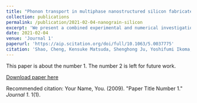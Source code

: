 ```yaml
---
title: "Phonon transport in multiphase nanostructured silicon fabricated by high-pressure torsion"
collection: publications
permalink: /publication/2021-02-04-nanograin-silicon
excerpt: 'We present a combined experimental and numerical investigation of phonon transport in multiphase nanostructured silicon. The sample was synthesized by high-pressure torsion with a nominal pressure of 24 GPa. Based on the x-ray diffraction measurement, we have identified the existence of three phases of silicon in the sample: Si-I, Si-III, and Si-XII, with volume fractions of 66%, 25%, and 9% and average grain sizes of 25, 14, and 11 nm, respectively. The measured thermal conductivities of the sample in the temperature range of 150–330 K are on the order of 5 W/(m K) and exhibit weak temperature dependence. A multiscale modeling that incorporates first-principles lattice dynamics, the Monte Carlo ray-tracing method, and effective medium theory was used to understand the mechanism of phonon transport in multiphase nanostructured silicon as well as the weak temperature dependence. We found that the thermal conductivity of single-phase nanostructured silicon decreases with decreasing average grain size and is about an order of magnitude lower than the corresponding bulk counterpart when the average grain size is O(10 nm). The weak temperature-dependent thermal conductivity in the nanostructured silicon is attributed to the strong elastic phonon–boundary scattering at the grain boundary. The thermal conductivity predicted from the multi- scale modeling matches reasonably well with the measurement. This work provides insights into phonon transport in multiphase nanostruc- tured materials and suggests that the effective thermal conductivity of nanostructured silicon from high-pressure torsion can be further reduced by increasing the volume fractions of the Si-III and Si-XII phases.'
date: 2021-02-04
venue: 'Journal 1'
paperurl: 'https://aip.scitation.org/doi/full/10.1063/5.0037775'
citation: 'Shao, Cheng, Kensuke Matsuda, Shenghong Ju, Yoshifumi Ikoma, Masamichi Kohno, and Junichiro Shiomi. "Phonon transport in multiphase nanostructured silicon fabricated by high-pressure torsion." Journal of Applied Physics 129, no. 8 (2021): 085101.'
---
```

This paper is about the number 1. The number 2 is left for future work.

[Download paper here](http://shaocheng16.github.io/files/nanograin_si_jap21.pdf)

Recommended citation: Your Name, You. (2009). "Paper Title Number 1." <i>Journal 1</i>. 1(1).
